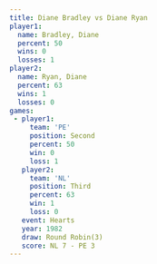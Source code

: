 ```yaml
---
title: Diane Bradley vs Diane Ryan
player1:              
  name: Bradley, Diane
  percent: 50         
  wins: 0             
  losses: 1           
player2:              
  name: Ryan, Diane   
  percent: 63         
  wins: 1             
  losses: 0           
games:
 - player1:          
     team: 'PE'      
     position: Second
     percent: 50     
     win: 0          
     loss: 1         
   player2:         
     team: 'NL'     
     position: Third
     percent: 63    
     win: 1         
     loss: 0        
   event: Hearts       
   year: 1982          
   draw: Round Robin(3)
   score: NL 7 - PE 3  
---
```


